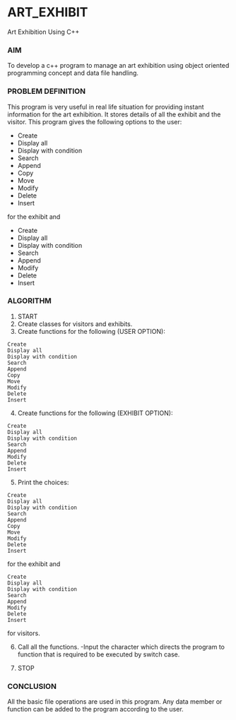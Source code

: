 # ART_EXHIBIT
Art Exhibition Using C++

### AIM

To develop a c++ program to manage an art exhibition using object oriented programming concept and data file handling.

### PROBLEM DEFINITION

This program is very useful in real life situation for providing instant information for the art exhibition. It stores details of all the exhibit and the visitor.
This program gives the following options to the user:
+ Create 
+ Display all
+	Display with condition
+	Search
+	Append
+	Copy
+	Move
+	Modify
+	Delete
+	Insert

for the exhibit and
+	Create
+	Display all
+	Display with condition
+	Search
+	Append
+	Modify
+	Delete
+	Insert

### ALGORITHM

1. START
2. Create classes for visitors and exhibits.
3. Create functions for the following (USER OPTION):
```
Create 
Display all
Display with condition
Search
Append
Copy
Move
Modify
Delete
Insert
```
4. Create functions for the following (EXHIBIT OPTION):
```
Create 
Display all
Display with condition
Search
Append
Modify
Delete
Insert
```

5. Print the choices:
```
Create 
Display all
Display with condition
Search
Append
Copy
Move
Modify
Delete
Insert
```
for the exhibit 
and
```
Create 
Display all
Display with condition
Search
Append
Modify
Delete
Insert
```
for visitors. 

6. Call all the functions.
-Input the character which directs the program to function that is required to be executed by switch case.

7. STOP

### CONCLUSION

All the basic file operations are used in this program. Any data member or function can be added to the program according to the user.


